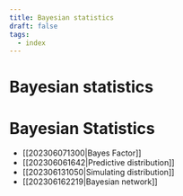 ```yaml
---
title: Bayesian statistics
draft: false
tags:
  - index
---
```

# Bayesian statistics
# Bayesian Statistics
- [[202306071300|Bayes Factor]]
- [[202306061642|Predictive distribution]]
- [[202306131050|Simulating distribution]]
- [[202306162219|Bayesian network]]
